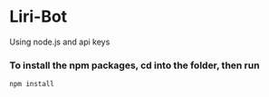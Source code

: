 # Liri-Bot 
Using node.js and api keys

### To install the npm packages, cd into the folder, then run

```
npm install 
```
